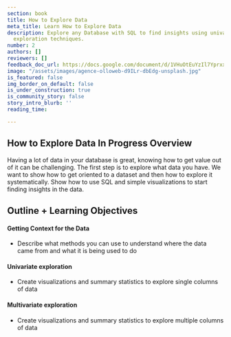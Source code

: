 ```yaml
---
section: book
title: How to Explore Data
meta_title: Learn How to Explore Data
description: Explore any Database with SQL to find insights using univariate and multivariate
  exploration techniques.
number: 2
authors: []
reviewers: []
feedback_doc_url: https://docs.google.com/document/d/1VHuOtEuYzIl7YprxxZuyT2V5pcR4wk1BexvXKlE_BTg/edit?usp=sharing
image: "/assets/images/agence-olloweb-d9ILr-dbEdg-unsplash.jpg"
is_featured: false
img_border_on_default: false
is_under_construction: true
is_community_story: false
story_intro_blurb: ''
reading_time: 

---
```

## How to Explore Data In Progress Overview

Having a lot of data in your database is great, knowing how to get value out of it can be challenging. The first step is to explore what data you have. We want to show how to get oriented to a dataset and then how to explore it systematically. Show how to use SQL and simple visualizations to start finding insights in the data.

## Outline + Learning Objectives

#### Getting Context for the Data

* Describe what methods you can use to understand where the data came from and what it is being used to do

#### Univariate exploration

* Create visualizations and summary statistics to explore single columns of data

#### Multivariate exploration

* Create visualizations and summary statistics to explore multiple columns of data